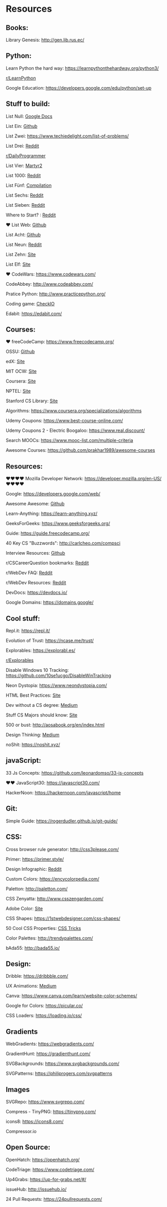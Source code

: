 # Resources

## Books:

Library Genesis: http://gen.lib.rus.ec/

## Python:

Learn Python the hard way: https://learnpythonthehardway.org/python3/

[r/LearnPython](https://www.reddit.com/r/learnpython/wiki/index)

Google Education: https://developers.google.com/edu/python/set-up

## Stuff to build:

List Null: [Google Docs](https://docs.google.com/document/d/1TyqD2_oDtiQIh_Y55J5RfeA91JJECc97xYIKM112H9I/edit)

List Ein: [Github](https://github.com/karan/Projects)

List Zwei: https://www.techiedelight.com/list-of-problems/

List Drei: [Reddit](https://www.reddit.com/r/learnprogramming/wiki/faq#wiki_where_can_i_find_practice_exercises_and_project_ideas.3F)

[r/DailyProgrammer](https://www.reddit.com/r/dailyprogrammer/wiki/challenges)

List Vier: [Martyr2](https://www.dreamincode.net/forums/topic/78802-martyr2s-mega-project-ideas-list/)

List 1000: [Reddit](https://www.reddit.com/r/learnprogramming/comments/2a9ygh/1000_beginner_programming_projects_xpost/?st=j61vrx8l&sh=8d2eeda7)

List Fünf: [Compilation](https://livingliferichly.com/epic-list-of-side-project-ideas-for-programmers)

List Sechs: [Reddit](https://www.reddit.com/r/cs50/comments/534atn/what_are_you_going_to_do_after_cs50/?st=j56z6k2s&sh=c77997ae)

List Sieben: [Reddit](https://www.reddit.com/r/cs50/comments/1nx2au/life_after_cs50/?st=j56z6o4l&sh=2b51d03e)

Where to Start? : [Reddit](https://www.reddit.com/r/learnprogramming/comments/6fto5j/how_to_start_learning_to_code_when_you_dont_know/?st=j5c4mkpr&sh=e7d6ef5d)

❤️ List Web: [Github](https://github.com/bmorelli25/Become-A-Full-Stack-Web-Developer/)

List Acht: [Github](https://github.com/Michael0x2a/curated-programming-resources)

List Neun: [Reddit](https://www.reddit.com/r/webdev/comments/1v7en8/webdev_resources/?st=j5jsqtm9&sh=69213ba8)

List Zehn: [Site](http://www.markammay.com/100-creative-ideas-for-a-website/)

List Elf: [Site](https://googlecreativelab.github.io/coder-projects/)

❤️ CodeWars: https://www.codewars.com/

CodeAbbey: http://www.codeabbey.com/

Pratice Python: http://www.practicepython.org/

Coding game: [CheckIO](https://checkio.org/)

Edabit: https://edabit.com/

## Courses:

❤️ freeCodeCamp: https://www.freecodecamp.org/

OSSU: [Github](https://github.com/ossu/computer-science)

edX: [Site](https://www.edx.org)

MIT OCW: [Site](https://ocw.mit.edu/index.htm)

Coursera: [Site](https://www.coursera.org/)

NPTEL: [Site](https://nptel.ac.in/course.php)

Stanford CS Library: [Site](http://cslibrary.stanford.edu/)

Algorithms: https://www.coursera.org/specializations/algorithms

Udemy Coupons: https://www.best-course-online.com/

Udemy Coupons 2 - Electric Boogaloo: https://www.real.discount/

Search MOOCs: https://www.mooc-list.com/multiple-criteria

Awesome Courses: https://github.com/prakhar1989/awesome-courses

## Resources:

❤️❤️❤️❤️ Mozilla Developer Network: https://developer.mozilla.org/en-US/ ❤️❤️❤️❤️

Google: https://developers.google.com/web/

Awesome Awesome: [Github](https://github.com/sindresorhus/awesome)

Learn-Anything: https://learn-anything.xyz/

GeeksForGeeks: https://www.geeksforgeeks.org/

Guide: https://guide.freecodecamp.org/

40 Key CS "Buzzwords": http://carlcheo.com/compsci

Interview Resources: [Github](https://github.com/jwasham/coding-interview-university)

r/CSCareerQuestion bookmarks: [Reddit](https://www.reddit.com/r/cscareerquestions/comments/5bsg82/whats_the_single_most_useful_csrelated_link_you/?st=j5c52h1e&sh=24cb2286)

r/WebDev FAQ: [Reddit](https://www.reddit.com/r/webdev/wiki/faq)

r/WebDev Resources: [Reddit](https://www.reddit.com/r/webdev/comments/1v7en8/webdev_resources/?st=j5jtsw83&sh=e55bcbde)

DevDocs: https://devdocs.io/

Google Domains: https://domains.google/

## Cool stuff:

Repl.it: https://repl.it/

Evolution of Trust: https://ncase.me/trust/

Explorables: https://explorabl.es/

[r/Explorables](https://www.reddit.com/r/explorables/)

Disable Windows 10 Tracking: https://github.com/10se1ucgo/DisableWinTracking

Neon Dystopia: https://www.neondystopia.com/

HTML Best Practices: [Site](https://code.tutsplus.com/tutorials/30-html-best-practices-for-beginners--net-4957)

Dev without a CS degree: [Medium](https://medium.freecodecamp.org/my-journey-to-becoming-a-web-developer-from-scratch-without-a-cs-degree-2-years-later-and-what-i-4a7fd2ff5503)

Stuff CS Majors should know: [Site](http://matt.might.net/articles/what-cs-majors-should-know/)

500 or bust: http://aosabook.org/en/index.html

Design Thinking: [Medium](https://medium.com/flawless-app-stories/https-medium-com-flawless-app-stories-the-ultimate-guide-for-mobile-developers-who-want-to-design-part1-a2d47c04fd49)

noShit: https://noshit.xyz/

## javaScript:

33 Js Concepts: https://github.com/leonardomso/33-js-concepts

❤️❤️ JavaScript30: https://javascript30.com/

HackerNoon: https://hackernoon.com/javascript/home

## Git:

Simple Guide: https://rogerdudler.github.io/git-guide/

## CSS:

Cross browser rule generator: http://css3please.com/

Primer: https://primer.style/

Design Infographic: [Reddit](https://www.reddit.com/r/learnprogramming/comments/6qq4of/infographic_on_basic_web_design_i_made_a_a_couple/?st=j5tk42jh&sh=c2c115ae)

Custom Colors: https://encycolorpedia.com/

Paletton: http://paletton.com/

CSS Zenyatta: http://www.csszengarden.com/

Adobe Color: [Site](https://color.adobe.com/explore/?filter=newest)

CSS Shapes: https://1stwebdesigner.com/css-shapes/

50 Cool CSS Properties: [CSS Tricks](https://css-tricks.com/lets-look-50-interesting-css-properties-values/)

Color Palettes: http://trendypalettes.com/

bAda55: http://bada55.io/

## Design:

Dribble: https://dribbble.com/

UX Animations: [Medium](https://uxdesign.cc/the-ultimate-guide-to-proper-use-of-animation-in-ux-10bd98614fa9)

Canva: https://www.canva.com/learn/website-color-schemes/

Google for Colors: https://picular.co/

CSS Loaders: https://loading.io/css/

## Gradients

WebGradients: https://webgradients.com/

GradientHunt: https://gradienthunt.com/

SVGBackgrounds: https://www.svgbackgrounds.com/

SVGPatterns: https://philiprogers.com/svgpatterns

## Images

SVGRepo: https://www.svgrepo.com/

Compress - TinyPNG: https://tinypng.com/

icons8: https://icons8.com/

Compressor.io

## Open Source:

OpenHatch: https://openhatch.org/

CodeTriage: https://www.codetriage.com/

Up4Grabs: https://up-for-grabs.net/#/

issueHub: http://issuehub.io/

24 Pull Requests: https://24pullrequests.com/
